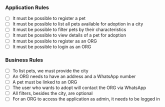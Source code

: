 ### Application Rules

- [ ] It must be possible to register a pet
- [ ] It must be possible to list all pets available for adoption in a city
- [ ] It must be possible to filter pets by their characteristics
- [ ] It must be possible to view details of a pet for adoption
- [ ] It must be possible to register as an ORG
- [ ] It must be possible to login as an ORG

### Business Rules

- [ ] To list pets, we must provide the city
- [ ] An ORG needs to have an address and a WhatsApp number
- [ ] A pet must be linked to an ORG
- [ ] The user who wants to adopt will contact the ORG via WhatsApp
- [ ] All filters, besides the city, are optional
- [ ] For an ORG to access the application as admin, it needs to be logged in